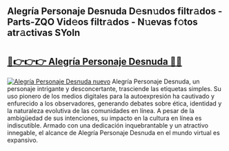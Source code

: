 ## Alegría Personaje Desnuda D𝚎sn𝚞dos filtr𝚊dos - Parts-ZQO Vid𝚎os filtr𝚊dos - N𝚞evas f𝚘tos atr𝚊ctivas SYoIn

# <h2><a href="http://mb67izf.tromn.icu/?c=Alegr%c3%ada+Personaje+Desnuda">🔗👉👉👉 Alegría Personaje Desnuda 🔗🔗</a></h2>

[![Alegría Personaje Desnuda nuevo](https://i.imgur.com/pEAQMta.gif)](http://mb67izf.tromn.icu/?c=Alegr%c3%ada+Personaje+Desnuda)
Alegría Personaje Desnuda, un personaje intrigante y desconcertante, trasciende las etiquetas simples. Su uso pionero de los medios digitales para la autoexpresión ha cautivado y enfurecido a los observadores, generando debates sobre ética, identidad y la naturaleza evolutiva de las comunidades en línea. A pesar de la ambigüedad de sus intenciones, su impacto en la cultura en línea es indiscutible. Armado con una dedicación inquebrantable y un atractivo innegable, el alcance de Alegría Personaje Desnuda en el mundo virtual es expansivo.
